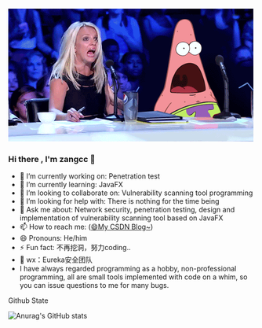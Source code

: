 ![Image text](https://github.com/zangcc/images/blob/main/britney.gif)

### Hi there , I'm zangcc 👋


- 🔭 I’m currently working on: Penetration test
- 🌱 I’m currently learning: JavaFX
- 👯 I’m looking to collaborate on: Vulnerability scanning tool programming
- 🤔 I’m looking for help with: There is nothing for the time being
- 💬 Ask me about: Network security, penetration testing, design and implementation of vulnerability scanning tool based on JavaFX
- 📫 How to reach me: ([😄My CSDN Blog~](https://blog.csdn.net/weixin_43847838?spm=1010.2135.3001.5343))
- 😄 Pronouns: He/him
- ⚡ Fun fact: 不再挖洞，努力coding..
- 🫡 wx：Eureka安全团队
- I have always regarded programming as a hobby, non-professional programming, all are small tools implemented with code on a whim, so you can issue questions to me for many bugs.

Github State

![Anurag's GitHub stats](https://github-readme-stats.vercel.app/api?username=zangcc&show_icons=true&theme=radical)
